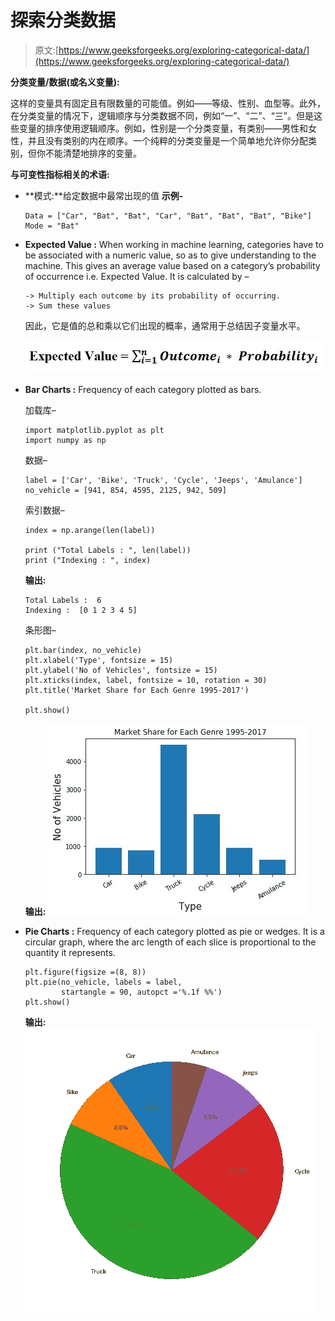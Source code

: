 # 探索分类数据

> 原文:[https://www.geeksforgeeks.org/exploring-categorical-data/](https://www.geeksforgeeks.org/exploring-categorical-data/)

**分类变量/数据(或名义变量):**

这样的变量具有固定且有限数量的可能值。例如——等级、性别、血型等。此外，在分类变量的情况下，逻辑顺序与分类数据不同，例如“一”、“二”、“三”。但是这些变量的排序使用逻辑顺序。例如，性别是一个分类变量，有类别——男性和女性，并且没有类别的内在顺序。一个纯粹的分类变量是一个简单地允许你分配类别，但你不能清楚地排序的变量。

**与可变性指标相关的术语:**

*   **模式:**给定数据中最常出现的值
    **示例-**

    ```
    Data = ["Car", "Bat", "Bat", "Car", "Bat", "Bat", "Bat", "Bike"]
    Mode = "Bat"
    ```

*   **Expected Value :** When working in machine learning, categories have to be associated with a numeric value, so as to give understanding to the machine. This gives an average value based on a category’s probability of occurrence i.e. Expected Value.
    It is calculated by –

    ```
    -> Multiply each outcome by its probability of occurring.
    -> Sum these values
    ```

    因此，它是值的总和乘以它们出现的概率，通常用于总结因子变量水平。

    ![](img/e90127a27cf19064c33fde5160133e36.png)

*   **Bar Charts :** Frequency of each category plotted as bars.

    加载库–

    ```
    import matplotlib.pyplot as plt
    import numpy as np
    ```

    数据–

    ```
    label = ['Car', 'Bike', 'Truck', 'Cycle', 'Jeeps', 'Amulance']
    no_vehicle = [941, 854, 4595, 2125, 942, 509]
    ```

    索引数据–

    ```
    index = np.arange(len(label))

    print ("Total Labels : ", len(label))
    print ("Indexing : ", index)
    ```

    **输出:**

    ```
    Total Labels :  6
    Indexing :  [0 1 2 3 4 5]
    ```

    条形图–

    ```
    plt.bar(index, no_vehicle)
    plt.xlabel('Type', fontsize = 15)
    plt.ylabel('No of Vehicles', fontsize = 15)
    plt.xticks(index, label, fontsize = 10, rotation = 30)
    plt.title('Market Share for Each Genre 1995-2017')

    plt.show()
    ```

    **输出:**
    ![](img/7ae72942dae51331d4f5b76154dd58b4.png)

*   **Pie Charts :** Frequency of each category plotted as pie or wedges. It is a circular graph, where the arc length of each slice is proportional to the quantity it represents.

    ```
    plt.figure(figsize =(8, 8))
    plt.pie(no_vehicle, labels = label, 
            startangle = 90, autopct ='%.1f %%')
    plt.show()
    ```

    **输出:**
    ![](img/0a4a6dd72b315580fc1829745785edf1.png)